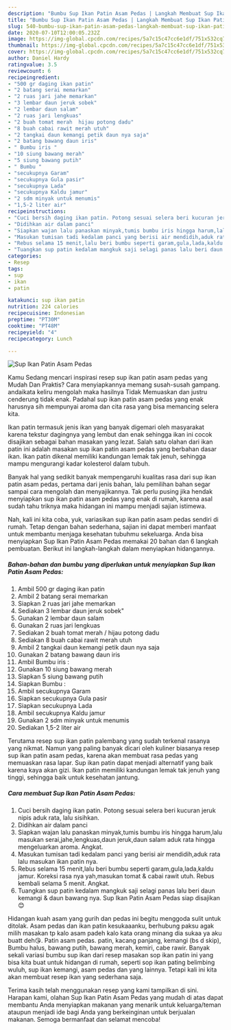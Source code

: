 ```yaml
---
description: "Bumbu Sup Ikan Patin Asam Pedas | Langkah Membuat Sup Ikan Patin Asam Pedas Yang Mudah Dan Praktis"
title: "Bumbu Sup Ikan Patin Asam Pedas | Langkah Membuat Sup Ikan Patin Asam Pedas Yang Mudah Dan Praktis"
slug: 540-bumbu-sup-ikan-patin-asam-pedas-langkah-membuat-sup-ikan-patin-asam-pedas-yang-mudah-dan-praktis
date: 2020-07-10T12:00:05.232Z
image: https://img-global.cpcdn.com/recipes/5a7c15c47cc6e1df/751x532cq70/sup-ikan-patin-asam-pedas-foto-resep-utama.jpg
thumbnail: https://img-global.cpcdn.com/recipes/5a7c15c47cc6e1df/751x532cq70/sup-ikan-patin-asam-pedas-foto-resep-utama.jpg
cover: https://img-global.cpcdn.com/recipes/5a7c15c47cc6e1df/751x532cq70/sup-ikan-patin-asam-pedas-foto-resep-utama.jpg
author: Daniel Hardy
ratingvalue: 3.5
reviewcount: 6
recipeingredient:
- "500 gr daging ikan patin"
- "2 batang serai memarkan"
- "2 ruas jari jahe memarkan"
- "3 lembar daun jeruk sobek"
- "2 lembar daun salam"
- "2 ruas jari lengkuas"
- "2 buah tomat merah  hijau potong dadu"
- "8 buah cabai rawit merah utuh"
- "2 tangkai daun kemangi petik daun nya saja"
- "2 batang bawang daun iris"
- " Bumbu iris "
- "10 siung bawang merah"
- "5 siung bawang putih"
- " Bumbu "
- "secukupnya Garam"
- "secukupnya Gula pasir"
- "secukupnya Lada"
- "secukupnya Kaldu jamur"
- "2 sdm minyak untuk menumis"
- "1,5-2 liter air"
recipeinstructions:
- "Cuci bersih daging ikan patin. Potong sesuai selera beri kucuran jeruk nipis aduk rata, lalu sisihkan."
- "Didihkan air dalam panci"
- "Siapkan wajan lalu panaskan minyak,tumis bumbu iris hingga harum,lalu masukan serai,jahe,lengkuas,daun jeruk,daun salam aduk rata hingga mengeluarkan aroma. Angkat."
- "Masukan tumisan tadi kedalam panci yang berisi air mendidih,aduk rata lalu masukan ikan patin nya."
- "Rebus selama 15 menit,lalu beri bumbu seperti garam,gula,lada,kaldu jamur. Koreksi rasa nya yah,masukan tomat &amp; cabai rawit utuh. Rebus kembali selama 5 menit. Angkat."
- "Tuangkan sup patin kedalam mangkuk saji selagi panas lalu beri daun kemangi &amp; daun bawang nya. Sup Ikan Patin Asam Pedas siap disajikan 😊"
categories:
- Resep
tags:
- sup
- ikan
- patin

katakunci: sup ikan patin 
nutrition: 224 calories
recipecuisine: Indonesian
preptime: "PT30M"
cooktime: "PT48M"
recipeyield: "4"
recipecategory: Lunch

---
```



![Sup Ikan Patin Asam Pedas](https://img-global.cpcdn.com/recipes/5a7c15c47cc6e1df/751x532cq70/sup-ikan-patin-asam-pedas-foto-resep-utama.jpg)

Kamu Sedang mencari inspirasi resep sup ikan patin asam pedas yang Mudah Dan Praktis? Cara menyiapkannya memang susah-susah gampang. andaikata keliru mengolah maka hasilnya Tidak Memuaskan dan justru cenderung tidak enak. Padahal sup ikan patin asam pedas yang enak harusnya sih mempunyai aroma dan cita rasa yang bisa memancing selera kita.

Ikan patin termasuk jenis ikan yang banyak digemari oleh masyarakat karena tekstur dagingnya yang lembut dan enak sehingga ikan ini cocok disajikan sebagai bahan masakan yang lezat. Salah satu olahan dari ikan patin ini adalah masakan sup ikan patin asam pedas yang berbahan dasar ikan. Ikan patin dikenal memiliki kandungan lemak tak jenuh, sehingga mampu mengurangi kadar kolesterol dalam tubuh.

Banyak hal yang sedikit banyak mempengaruhi kualitas rasa dari sup ikan patin asam pedas, pertama dari jenis bahan, lalu pemilihan bahan segar sampai cara mengolah dan menyajikannya. Tak perlu pusing jika hendak menyiapkan sup ikan patin asam pedas yang enak di rumah, karena asal sudah tahu triknya maka hidangan ini mampu menjadi sajian istimewa.


Nah, kali ini kita coba, yuk, variasikan sup ikan patin asam pedas sendiri di rumah. Tetap dengan bahan sederhana, sajian ini dapat memberi manfaat untuk membantu menjaga kesehatan tubuhmu sekeluarga. Anda bisa menyiapkan Sup Ikan Patin Asam Pedas memakai 20 bahan dan 6 langkah pembuatan. Berikut ini langkah-langkah dalam menyiapkan hidangannya.

<!--inarticleads1-->

##### Bahan-bahan dan bumbu yang diperlukan untuk menyiapkan Sup Ikan Patin Asam Pedas:

1. Ambil 500 gr daging ikan patin
1. Ambil 2 batang serai memarkan
1. Siapkan 2 ruas jari jahe memarkan
1. Sediakan 3 lembar daun jeruk sobek&#34;
1. Gunakan 2 lembar daun salam
1. Gunakan 2 ruas jari lengkuas
1. Sediakan 2 buah tomat merah / hijau potong dadu
1. Sediakan 8 buah cabai rawit merah utuh
1. Ambil 2 tangkai daun kemangi petik daun nya saja
1. Gunakan 2 batang bawang daun iris
1. Ambil  Bumbu iris :
1. Gunakan 10 siung bawang merah
1. Siapkan 5 siung bawang putih
1. Siapkan  Bumbu :
1. Ambil secukupnya Garam
1. Siapkan secukupnya Gula pasir
1. Siapkan secukupnya Lada
1. Ambil secukupnya Kaldu jamur
1. Gunakan 2 sdm minyak untuk menumis
1. Sediakan 1,5-2 liter air


Terutama resep sup ikan patin palembang yang sudah terkenal rasanya yang nikmat. Namun yang paling banyak dicari oleh kuliner biasanya resep sup ikan patin asam pedas, karena akan membuat rasa pedas yang memuaskan rasa lapar. Sup ikan patin dapat menjadi alternatif yang baik karena kaya akan gizi. Ikan patin memiliki kandungan lemak tak jenuh yang tinggi, sehingga baik untuk kesehatan jantung. 

<!--inarticleads2-->

##### Cara membuat Sup Ikan Patin Asam Pedas:

1. Cuci bersih daging ikan patin. Potong sesuai selera beri kucuran jeruk nipis aduk rata, lalu sisihkan.
1. Didihkan air dalam panci
1. Siapkan wajan lalu panaskan minyak,tumis bumbu iris hingga harum,lalu masukan serai,jahe,lengkuas,daun jeruk,daun salam aduk rata hingga mengeluarkan aroma. Angkat.
1. Masukan tumisan tadi kedalam panci yang berisi air mendidih,aduk rata lalu masukan ikan patin nya.
1. Rebus selama 15 menit,lalu beri bumbu seperti garam,gula,lada,kaldu jamur. Koreksi rasa nya yah,masukan tomat &amp; cabai rawit utuh. Rebus kembali selama 5 menit. Angkat.
1. Tuangkan sup patin kedalam mangkuk saji selagi panas lalu beri daun kemangi &amp; daun bawang nya. Sup Ikan Patin Asam Pedas siap disajikan 😊


Hidangan kuah asam yang gurih dan pedas ini begitu menggoda sulit untuk ditolak. Asam pedas dan ikan patin kesukaaanku, berhubung paksu agak milih masakan tp kalo asam padeh kalo kata orang minang dia sukaa ya aku buatt deh😘. Patin asam pedas. patin, kacang panjang, kemangi (bs d skip), Bumbu halus, bawang putih, bawang merah, kemiri, cabe rawir. Banyak sekali variasi bumbu sup ikan dari resep masakan sop ikan patin ini yang bisa kita buat untuk hidangan di rumah, seperti sop ikan pating belimbing wuluh, sup ikan kemangi, asam pedas dan yang lainnya. Tetapi kali ini kita akan membuat resep ikan yang sederhana saja. 

Terima kasih telah menggunakan resep yang kami tampilkan di sini. Harapan kami, olahan Sup Ikan Patin Asam Pedas yang mudah di atas dapat membantu Anda menyiapkan makanan yang menarik untuk keluarga/teman ataupun menjadi ide bagi Anda yang berkeinginan untuk berjualan makanan. Semoga bermanfaat dan selamat mencoba!
